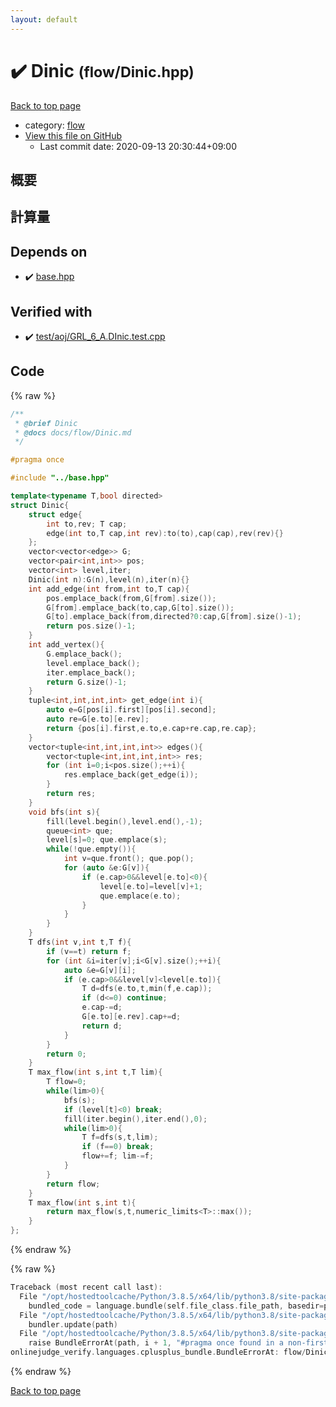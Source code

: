 ```yaml
---
layout: default
---
```


<!-- mathjax config similar to math.stackexchange -->
<script type="text/javascript" async
  src="https://cdnjs.cloudflare.com/ajax/libs/mathjax/2.7.5/MathJax.js?config=TeX-MML-AM_CHTML">
</script>
<script type="text/x-mathjax-config">
  MathJax.Hub.Config({
    TeX: { equationNumbers: { autoNumber: "AMS" }},
    tex2jax: {
      inlineMath: [ ['$','$'] ],
      processEscapes: true
    },
    "HTML-CSS": { matchFontHeight: false },
    displayAlign: "left",
    displayIndent: "2em"
  });
</script>

<script type="text/javascript" src="https://cdnjs.cloudflare.com/ajax/libs/jquery/3.4.1/jquery.min.js"></script>
<script src="https://cdn.jsdelivr.net/npm/jquery-balloon-js@1.1.2/jquery.balloon.min.js" integrity="sha256-ZEYs9VrgAeNuPvs15E39OsyOJaIkXEEt10fzxJ20+2I=" crossorigin="anonymous"></script>
<script type="text/javascript" src="../../assets/js/copy-button.js"></script>
<link rel="stylesheet" href="../../assets/css/copy-button.css" />


# :heavy_check_mark: Dinic <small>(flow/Dinic.hpp)</small>

<a href="../../index.html">Back to top page</a>

* category: <a href="../../index.html#cff5497121104c2b8e0cb41ed2083a9b">flow</a>
* <a href="{{ site.github.repository_url }}/blob/master/flow/Dinic.hpp">View this file on GitHub</a>
    - Last commit date: 2020-09-13 20:30:44+09:00




## 概要

## 計算量

## Depends on

* :heavy_check_mark: <a href="../base.hpp.html">base.hpp</a>


## Verified with

* :heavy_check_mark: <a href="../../verify/test/aoj/GRL_6_A.DInic.test.cpp.html">test/aoj/GRL_6_A.DInic.test.cpp</a>


## Code

<a id="unbundled"></a>
{% raw %}
```cpp
/**
 * @brief Dinic
 * @docs docs/flow/Dinic.md
 */

#pragma once

#include "../base.hpp"

template<typename T,bool directed>
struct Dinic{
    struct edge{
        int to,rev; T cap;
        edge(int to,T cap,int rev):to(to),cap(cap),rev(rev){}
    };
    vector<vector<edge>> G;
    vector<pair<int,int>> pos;
    vector<int> level,iter;
    Dinic(int n):G(n),level(n),iter(n){}
    int add_edge(int from,int to,T cap){
        pos.emplace_back(from,G[from].size());
        G[from].emplace_back(to,cap,G[to].size());
        G[to].emplace_back(from,directed?0:cap,G[from].size()-1);
        return pos.size()-1;
    }
    int add_vertex(){
        G.emplace_back();
        level.emplace_back();
        iter.emplace_back();
        return G.size()-1;
    }
    tuple<int,int,int,int> get_edge(int i){
        auto e=G[pos[i].first][pos[i].second];
        auto re=G[e.to][e.rev];
        return {pos[i].first,e.to,e.cap+re.cap,re.cap};
    }
    vector<tuple<int,int,int,int>> edges(){
        vector<tuple<int,int,int,int>> res;
        for (int i=0;i<pos.size();++i){
            res.emplace_back(get_edge(i));
        }
        return res;
    }
    void bfs(int s){
        fill(level.begin(),level.end(),-1);
        queue<int> que;
        level[s]=0; que.emplace(s);
        while(!que.empty()){
            int v=que.front(); que.pop();
            for (auto &e:G[v]){
                if (e.cap>0&&level[e.to]<0){
                    level[e.to]=level[v]+1;
                    que.emplace(e.to);
                }
            }
        }
    }
    T dfs(int v,int t,T f){
        if (v==t) return f;
        for (int &i=iter[v];i<G[v].size();++i){
            auto &e=G[v][i];
            if (e.cap>0&&level[v]<level[e.to]){
                T d=dfs(e.to,t,min(f,e.cap));
                if (d<=0) continue;
                e.cap-=d;
                G[e.to][e.rev].cap+=d;
                return d;
            }
        }
        return 0;
    }
    T max_flow(int s,int t,T lim){
        T flow=0;
        while(lim>0){
            bfs(s);
            if (level[t]<0) break;
            fill(iter.begin(),iter.end(),0);
            while(lim>0){
                T f=dfs(s,t,lim);
                if (f==0) break;
                flow+=f; lim-=f;
            }
        }
        return flow;
    }
    T max_flow(int s,int t){
        return max_flow(s,t,numeric_limits<T>::max());
    }
};
```
{% endraw %}

<a id="bundled"></a>
{% raw %}
```cpp
Traceback (most recent call last):
  File "/opt/hostedtoolcache/Python/3.8.5/x64/lib/python3.8/site-packages/onlinejudge_verify/docs.py", line 349, in write_contents
    bundled_code = language.bundle(self.file_class.file_path, basedir=pathlib.Path.cwd())
  File "/opt/hostedtoolcache/Python/3.8.5/x64/lib/python3.8/site-packages/onlinejudge_verify/languages/cplusplus.py", line 185, in bundle
    bundler.update(path)
  File "/opt/hostedtoolcache/Python/3.8.5/x64/lib/python3.8/site-packages/onlinejudge_verify/languages/cplusplus_bundle.py", line 310, in update
    raise BundleErrorAt(path, i + 1, "#pragma once found in a non-first line")
onlinejudge_verify.languages.cplusplus_bundle.BundleErrorAt: flow/Dinic.hpp: line 6: #pragma once found in a non-first line

```
{% endraw %}

<a href="../../index.html">Back to top page</a>

